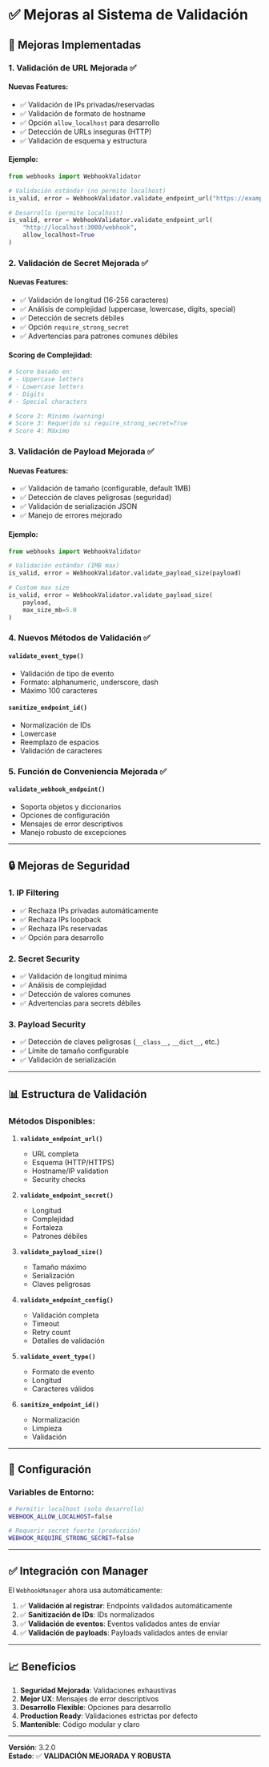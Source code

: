 # ✅ Mejoras al Sistema de Validación

## 🚀 Mejoras Implementadas

### 1. **Validación de URL Mejorada** ✅

#### Nuevas Features:
- ✅ Validación de IPs privadas/reservadas
- ✅ Validación de formato de hostname
- ✅ Opción `allow_localhost` para desarrollo
- ✅ Detección de URLs inseguras (HTTP)
- ✅ Validación de esquema y estructura

#### Ejemplo:
```python
from webhooks import WebhookValidator

# Validación estándar (no permite localhost)
is_valid, error = WebhookValidator.validate_endpoint_url("https://example.com/webhook")

# Desarrollo (permite localhost)
is_valid, error = WebhookValidator.validate_endpoint_url(
    "http://localhost:3000/webhook",
    allow_localhost=True
)
```

### 2. **Validación de Secret Mejorada** ✅

#### Nuevas Features:
- ✅ Validación de longitud (16-256 caracteres)
- ✅ Análisis de complejidad (uppercase, lowercase, digits, special)
- ✅ Detección de secrets débiles
- ✅ Opción `require_strong_secret`
- ✅ Advertencias para patrones comunes débiles

#### Scoring de Complejidad:
```python
# Score basado en:
# - Uppercase letters
# - Lowercase letters  
# - Digits
# - Special characters

# Score 2: Mínimo (warning)
# Score 3: Requerido si require_strong_secret=True
# Score 4: Máximo
```

### 3. **Validación de Payload Mejorada** ✅

#### Nuevas Features:
- ✅ Validación de tamaño (configurable, default 1MB)
- ✅ Detección de claves peligrosas (seguridad)
- ✅ Validación de serialización JSON
- ✅ Manejo de errores mejorado

#### Ejemplo:
```python
from webhooks import WebhookValidator

# Validación estándar (1MB max)
is_valid, error = WebhookValidator.validate_payload_size(payload)

# Custom max size
is_valid, error = WebhookValidator.validate_payload_size(
    payload,
    max_size_mb=5.0
)
```

### 4. **Nuevos Métodos de Validación** ✅

#### `validate_event_type()`
- Validación de tipo de evento
- Formato: alphanumeric, underscore, dash
- Máximo 100 caracteres

#### `sanitize_endpoint_id()`
- Normalización de IDs
- Lowercase
- Reemplazo de espacios
- Validación de caracteres

### 5. **Función de Conveniencia Mejorada** ✅

#### `validate_webhook_endpoint()`
- Soporta objetos y diccionarios
- Opciones de configuración
- Mensajes de error descriptivos
- Manejo robusto de excepciones

---

## 🔒 Mejoras de Seguridad

### 1. **IP Filtering**
- ✅ Rechaza IPs privadas automáticamente
- ✅ Rechaza IPs loopback
- ✅ Rechaza IPs reservadas
- ✅ Opción para desarrollo

### 2. **Secret Security**
- ✅ Validación de longitud mínima
- ✅ Análisis de complejidad
- ✅ Detección de valores comunes
- ✅ Advertencias para secrets débiles

### 3. **Payload Security**
- ✅ Detección de claves peligrosas (`__class__`, `__dict__`, etc.)
- ✅ Límite de tamaño configurable
- ✅ Validación de serialización

---

## 📊 Estructura de Validación

### Métodos Disponibles:

1. **`validate_endpoint_url()`**
   - URL completa
   - Esquema (HTTP/HTTPS)
   - Hostname/IP validation
   - Security checks

2. **`validate_endpoint_secret()`**
   - Longitud
   - Complejidad
   - Fortaleza
   - Patrones débiles

3. **`validate_payload_size()`**
   - Tamaño máximo
   - Serialización
   - Claves peligrosas

4. **`validate_endpoint_config()`**
   - Validación completa
   - Timeout
   - Retry count
   - Detalles de validación

5. **`validate_event_type()`**
   - Formato de evento
   - Longitud
   - Caracteres válidos

6. **`sanitize_endpoint_id()`**
   - Normalización
   - Limpieza
   - Validación

---

## 🔧 Configuración

### Variables de Entorno:

```bash
# Permitir localhost (solo desarrollo)
WEBHOOK_ALLOW_LOCALHOST=false

# Requerir secret fuerte (producción)
WEBHOOK_REQUIRE_STRONG_SECRET=false
```

---

## ✅ Integración con Manager

El `WebhookManager` ahora usa automáticamente:

1. ✅ **Validación al registrar**: Endpoints validados automáticamente
2. ✅ **Sanitización de IDs**: IDs normalizados
3. ✅ **Validación de eventos**: Eventos validados antes de enviar
4. ✅ **Validación de payloads**: Payloads validados antes de enviar

---

## 📈 Beneficios

1. **Seguridad Mejorada**: Validaciones exhaustivas
2. **Mejor UX**: Mensajes de error descriptivos
3. **Desarrollo Flexible**: Opciones para desarrollo
4. **Production Ready**: Validaciones estrictas por defecto
5. **Mantenible**: Código modular y claro

---

**Versión**: 3.2.0  
**Estado**: ✅ **VALIDACIÓN MEJORADA Y ROBUSTA**






